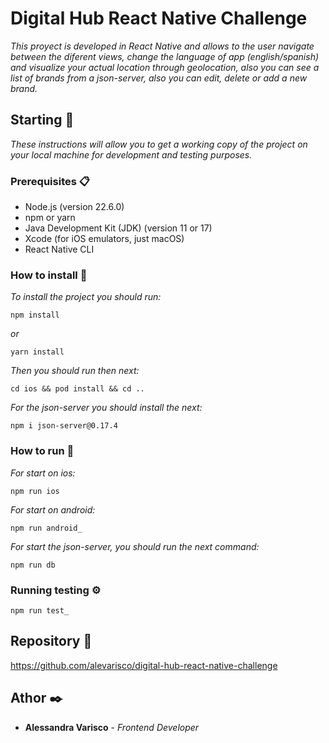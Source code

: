 # Digital Hub React Native Challenge
_This proyect is developed in React Native and allows to the user navigate between the diferent views, change the language of app (english/spanish) and visualize your actual location through geolocation, also you can see a list of brands from a json-server, also you can edit, delete or add a new brand._

## Starting 🚀
_These instructions will allow you to get a working copy of the project on your local machine for development and testing purposes._

### Prerequisites 📋
*  Node.js (version 22.6.0)
*  npm or yarn
*  Java Development Kit (JDK) (version 11 or 17)
*  Xcode (for iOS emulators, just macOS)
*  React Native CLI

### How to install 🔧
_To install the project you should run:_
```
npm install
```
_or_
```
yarn install
```
_Then you should run then next:_
```
cd ios && pod install && cd ..
```
_For the json-server you should install the next:_
```
npm i json-server@0.17.4
```
### How to run 📱

_For start on ios:_
```
npm run ios
```
_For start on android:_
```
npm run android_
```
_For start the json-server, you should run the next command:_
```
npm run db
```


### Running testing ⚙️
```
npm run test_
```

## Repository 📌

https://github.com/alevarisco/digital-hub-react-native-challenge


## Athor ✒️
* **Alessandra Varisco** - *Frontend Developer*